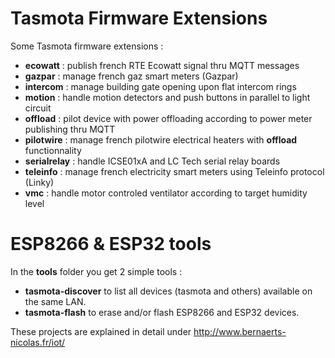 # Tasmota Firmware Extensions

Some Tasmota firmware extensions :
  * **ecowatt** : publish french RTE Ecowatt signal thru MQTT messages
  * **gazpar** : manage french gaz smart meters (Gazpar)
  * **intercom** : manage building gate opening upon flat intercom rings
  * **motion** : handle motion detectors and push buttons in parallel to light circuit
  * **offload** : pilot device with power offloading according to power meter publishing thru MQTT
  * **pilotwire** : manage french pilotwire electrical heaters with **offload** functionnality
  * **serialrelay** : handle ICSE01xA and LC Tech serial relay boards
  * **teleinfo** : manage french electricity smart meters using Teleinfo protocol (Linky)
  * **vmc** : handle motor controled ventilator according to target humidity level

# ESP8266 & ESP32 tools

In the **tools** folder you get 2 simple tools :
  * **tasmota-discover** to list all devices (tasmota and others) available on the same LAN.
  * **tasmota-flash** to erase and/or flash ESP8266 and ESP32 devices.

These projects are explained in detail under http://www.bernaerts-nicolas.fr/iot/
